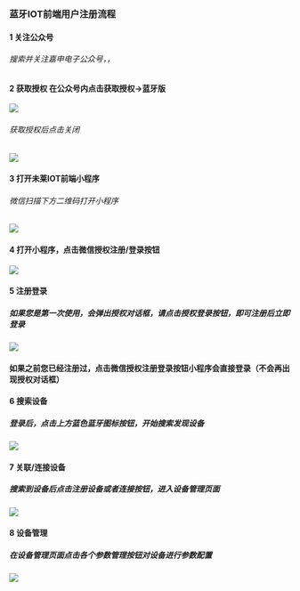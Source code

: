 ### 蓝牙IOT前端用户注册流程

####   1 关注公众号
###### 搜索并关注嘉申电子公众号，，

####   2 获取授权 在公众号内点击获取授权->蓝牙版
![](https://github.com/dibaotian/UG101/blob/master/bluetooth/get_auth.jpeg)
###### 获取授权后点击关闭
![](https://github.com/dibaotian/UG101/blob/master/bluetooth/auth_success.jpeg)

####   3 打开未莱IOT前端小程序
###### 微信扫描下方二维码打开小程序
![](https://github.com/dibaotian/UG101/blob/master/bluetooth/gh_ea1a1178fb45_258.jpg)

####  4 打开小程序，点击微信授权注册/登录按钮
![](https://github.com/dibaotian/UG101/blob/master/bluetooth/wechat_login.jpeg)

#### 5 注册登录
##### 如果您是第一次使用，会弹出授权对话框，请点击授权登录按钮，即可注册后立即登录
![](https://github.com/dibaotian/UG101/blob/master/bluetooth/first_regist.jpeg)
#### 如果之前您已经注册过，点击微信授权注册登录按钮小程序会直接登录（不会再出现授权对话框）

#### 6 搜索设备
##### 登录后，点击上方蓝色蓝牙图标按钮，开始搜索发现设备
![](https://github.com/dibaotian/UG101/blob/master/bluetooth/search_dev.jpeg)

#### 7 关联/连接设备
##### 搜索到设备后点击注册设备或者连接按钮，进入设备管理页面
![](https://github.com/dibaotian/UG101/blob/master/bluetooth/regist_dev.jpeg)

#### 8 设备管理
##### 在设备管理页面点击各个参数管理按钮对设备进行参数配置
![](https://github.com/dibaotian/UG101/blob/master/bluetooth/management.jpeg)


